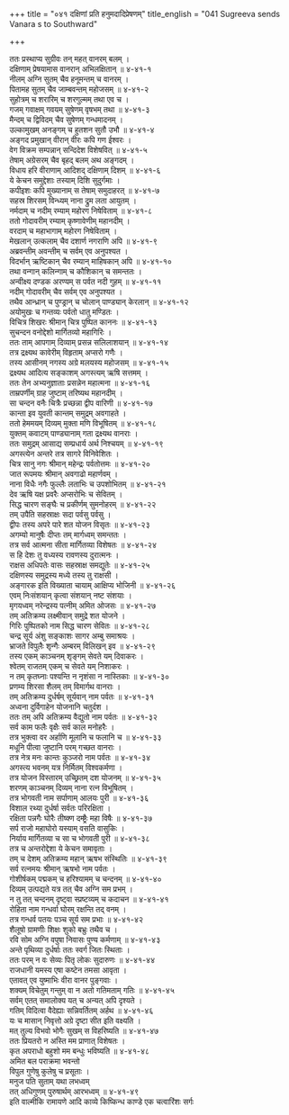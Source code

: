 +++
title = "०४१ दक्षिणां प्रति हनुमदादिप्रेषणम्"
title_english = "041 Sugreeva sends Vanara s to Southward"

+++
<div class="audioEmbed"  caption="श्रीराम-हरिसीताराममूर्ति-घनपाठिभ्यां वचनम्" src="https://archive.org/download/Ramayana-recitation-Sriram-harisItArAmamUrti-Ghanapaati-v2/Kanda_4/Kanda_4_KSK-041-Dakshina_Disham_Prathi_Hanumadadi_Preshanam.mp3"></div>

ततः प्रस्थाप्य सुग्रीवः तन् महत् वानरम् बलम् ।  
दक्षिणाम् प्रेषयामास वानरान् अभिलक्षितान् ॥ ४-४१-१  
नीलम् अग्नि सुतम् चैव हनूमन्तम् च वानरम् ।  
पितामह सुतम् चैव जाम्बवन्तम् महोजसम् ॥ ४-४१-२  
सुहोत्रम् च शरारिम् च शरगुल्मम् तथा एव च ।  
गजम् गवाक्षम् गवयम् सुषेणम् वृषभम् तथा ॥ ४-४१-३  
मैन्दम् च द्विविदम् चैव सुषेणम् गन्धमादनम् ।  
उल्कामुखम् अनङ्गम् च हुतशन सुतौ उभौ ॥ ४-४१-४  
अङ्गद प्रमुखान् वीरान् वीरः कपि गण ईश्वरः ।  
वेग विक्रम सम्पन्नान् सन्दिदेश विशेषवित् ॥ ४-४१-५  
तेषाम् अग्रेसरम् चैव बृहद् बलम् अथ अङ्गदम् ।  
विधाय हरि वीराणाम् आदिशद् दक्षिणाम् दिशम् ॥ ४-४१-६  
ये केचन समुद्देशाः तस्याम् दिशि सुदुर्गमाः ।  
कपीइशः कपि मुख्यानाम् स तेषाम् समुदाहरत् ॥ ४-४१-७  
सहस्र शिरसम् विन्ध्यम् नाना द्रुम लता आयुतम् ।  
नर्मदाम् च नदीम् रम्याम् महोरग निषेविताम् ॥ ४-४१-८  
ततो गोदावरीम् रम्याम् कृष्णावेणीम् महानदीम् ।  
वरदाम् च महाभागाम् महोरग निषेविताम् ।  
मेखलान् उत्कलाम् चैव दशार्ण नगराणि अपि ॥ ४-४१-९  
अब्रवन्तीम् अवन्तीम् च सर्वम् एव अनुपश्यत ।  
विदर्भान् ऋष्टिकान् चैव रम्यान् माहिषकान् अपि ॥ ४-४१-१०  
तथा वन्गान् कलिन्गाम् च कौशिकान् च समन्ततः ।  
अन्वीक्ष्य दण्डक अरण्यम् स पर्वत नदी गुहम् ॥ ४-४१-११  
नदीम् गोदावरीम् चैव सर्वम् एव अनुपश्यत ।  
तथैव आन्ध्रान् च पुण्ड्रान् च चोलान् पाण्ड्यान् केरलान् ॥ ४-४१-१२  
अयोमुखः च गन्तव्यः पर्वतो धातु मण्डितः ।  
विचित्र शिखरः श्रीमान् चित्र पुष्पित काननः ॥ ४-४१-१३  
सुचन्दन वनोद्देशो मार्गितव्यो महागिरिः ।  
ततः ताम् आपगाम् दिव्याम् प्रसन्न सलिलाशयान् ॥ ४-४१-१४  
तत्र द्रक्ष्यथ कावेरीम् विहृताम् अप्सरो गणैः ।  
तस्य आसीनम् नगस्य अग्रे मलयस्य महोजसम् ॥ ४-४१-१५  
द्रक्ष्यथ आदित्य सङ्काशम् अगस्त्यम् ऋषि सत्तमम् ।  
ततः तेन अभ्यनुज्ञाताः प्रसन्नेन महात्मना ॥ ४-४१-१६  
ताम्रपर्णीम् ग्राह जुष्टाम् तरिष्यथ महानदीम् ।  
सा चन्दन वनैः चित्रैः प्रच्छन्ना द्वीप वारिणी ॥ ४-४१-१७  
कान्ता इव युवती कान्तम् समुद्रम् अवगाहते ।  
ततो हेममयम् दिव्यम् मुक्ता मणि विभूषितम् ॥ ४-४१-१८  
युक्तम् कवाटम् पाण्ड्यानाम् गता द्रक्ष्यथ वानराः ।  
ततः समुद्रम् आसाद्य सम्प्रधार्य अर्थ निश्चयम् ॥ ४-४१-१९  
अगस्त्येन अन्तरे तत्र सागरे विनिवेशितः ।  
चित्र सानु नगः श्रीमान् महेन्द्रः पर्वतोत्तमः ॥ ४-४१-२०  
जात रूपमयः श्रीमान् अवगाढो महार्णवम् ।  
नाना विधैः नगैः फुल्लैः लताभिः च उपशोभितम् ॥ ४-४१-२१  
देव ऋषि यक्ष प्रवरैः अप्सरोभिः च सेवितम् ।  
सिद्ध चारण सङ्घैः च प्रकीर्णम् सुमनोहरम् ॥ ४-४१-२२  
तम् उपैति सहस्राक्षः सदा पर्वसु पर्वसु ।  
द्वीपः तस्य अपरे पारे शत योजन विसृतः ॥ ४-४१-२३  
अगम्यो मानुषैः दीप्तः तम् मार्गध्वम् समन्ततः ।  
तत्र सर्व आत्मना सीता मार्गितव्या विशेषतः ॥ ४-४१-२४  
स हि देशः तु वध्यस्य रावणस्य दुरात्मनः ।  
राक्षस अधिपतेः वासः सहस्राक्ष समद्युतेः ॥ ४-४१-२५  
दक्षिणस्य समुद्रस्य मध्ये तस्य तु राक्षसी ।  
अङ्गारक इति विख्याता चायाम् आक्षिप्य भोजिनी ॥ ४-४१-२६  
एवम् निःसंशयान् कृत्वा संशयान् नष्ट संशयाः ।  
मृगयध्वम् नरेन्द्रस्य पत्नीम् अमित ओजसः ॥ ४-४१-२७  
तम् अतिक्रम्य लक्ष्मीवान् समुद्रे शत योजने ।  
गिरिः पुष्पितको नाम सिद्ध चारण सेवितः ॥ ४-४१-२८  
चन्द्र सूर्य अंशु सङ्काशः सागर अम्बु समाश्रयः ।  
भ्राजते विपुलैः शृन्गैः अम्बरम् विलिखन् इव ॥ ४-४१-२९  
तस्य एकम् काञ्चनम् शृङ्गम् सेवते यम् दिवाकरः ।  
श्वेतम् राजतम् एकम् च सेवते यम् निशाकरः ।  
न तम् कृतघ्नाः पश्यन्ति न नृशंसा न नास्तिकाः ॥ ४-४१-३०  
प्रणम्य शिरसा शैलम् तम् विमार्गथ वानराः ।  
तम् अतिक्रम्य दुर्धर्षम् सूर्यवान् नाम पर्वतः ॥ ४-४१-३१  
अध्वना दुर्विगाहेन योजनानि चतुर्दश ।  
ततः तम् अपि अतिक्रम्य वैद्युतो नाम पर्वतः ॥ ४-४१-३२  
सर्व काम फलैः वृक्षैः सर्व काल मनोहरैः ।  
तत्र भुक्त्वा वर अर्हाणि मूलानि च फलानि च ॥ ४-४१-३३  
मधूनि पीत्वा जुष्टानि परम् गच्छत वानराः ।  
तत्र नेत्र मनः कान्तः कुञ्जरो नाम पर्वतः ॥ ४-४१-३४  
अगस्त्य भवनम् यत्र निर्मितम् विश्वकर्मणा ।  
तत्र योजन विस्तारम् उच्छ्रितम् दश योजनम् ॥ ४-४१-३५  
शरणम् काञ्चनम् दिव्यम् नाना रत्न विभूषितम् ।  
तत्र भोगवती नाम सर्पाणाम् आलयः पुरी ॥ ४-४१-३६  
विशाल रथ्या दुर्धर्षा सर्वतः परिरक्षिता ।  
रक्षिता पन्नगैः घोरैः तीष्क्ण दम्ष्ट्रैः महा विषैः ॥ ४-४१-३७  
सर्प राजो महाघोरो यस्याम् वसति वासुकिः ।  
निर्याय मार्गितव्या च सा च भोगवती पुरी ॥ ४-४१-३८  
तत्र च अन्तरोद्देशा ये केचन समावृताः ।  
तम् च देशम् अतिक्रम्य महान् ऋषभ संस्थितिः ॥ ४-४१-३९  
सर्व रत्नमयः श्रीमान् ऋषभो नाम पर्वतः ।  
गोशीर्षकम् पद्मकम् च हरिश्यामम् च चन्दनम् ॥ ४-४१-४०  
दिव्यम् उत्पद्यते यत्र तत् चैव अग्नि सम प्रभम् ।  
न तु तत् चन्दनम् दृष्ट्वा स्प्रष्टव्यम् च कदाचन ॥ ४-४१-४१  
रोहिता नाम गन्धर्वा घोरम् रक्षन्ति तद् वनम् ।  
तत्र गन्धर्व पतयः पञ्च सूर्य सम प्रभाः ॥ ४-४१-४२  
शैलूषो ग्रामणीः शिक्षः शुको बभ्रुः तथैव च ।  
रवि सोम अग्नि वपुषा निवासः पुण्य कर्मणाम् ॥ ४-४१-४३  
अन्ते पृथिव्या दुर्धर्षाः ततः स्वर्ग जितः स्थिताः ।  
ततः परम् न वः सेव्यः पितृ लोकः सुदारुणः ॥ ४-४१-४४  
राजधानी यमस्य एषा कष्टेन तमसा आवृता ।  
एतावत् एव युष्माभिः वीरा वानर पुङ्गवाः ।  
शक्यम् विचेतुम् गन्तुम् वा न अतो गतिमताम् गतिः ॥ ४-४१-४५  
सर्वम् एतत् समालोक्य यत् च अन्यत् अपि दृश्यते ।  
गतिम् विदित्वा वैदेह्याः सन्निवर्तितम् अर्हथ ॥ ४-४१-४६  
यः च मासान् निवृत्तो अग्रे दृष्टा सीत इति वक्ष्यति ।  
मत् तुल्य विभवो भोगैः सुखम् स विहरिष्यति ॥ ४-४१-४७  
ततः प्रियतरो न अस्ति मम प्राणात् विशेषतः ।  
कृत अपराधो बहुशो मम बन्धुः भविष्यति ॥ ४-४१-४८  
अमित बल पराक्रमा भवन्तो  
विपुल गुणेषु कुलेषु च प्रसूताः ।  
मनुज पति सुताम् यथा लभध्वम्  
तत् अधिगुणम् पुरुषार्थम् आरभध्वम् ॥ ४-४१-४९  
इति वाल्मीकि रामायणे आदि काव्ये किष्किन्ध काण्डे एक चत्वारिंशः सर्गः